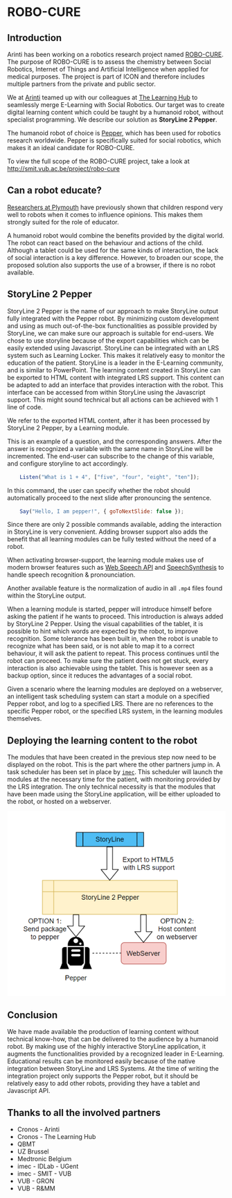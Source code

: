 # ROBO-CURE

## Introduction

Arinti has been working on a robotics research project named [ROBO-CURE](http://smit.vub.ac.be/project/robo-cure).
The purpose of ROBO-CURE is to assess the chemistry between Social Robotics, Internet of Things and Artificial Intelligence when applied for medical purposes. The project is part of ICON and therefore includes multiple partners from the private and public sector.

We at [Arinti](https://arinti.ai/) teamed up with our colleagues at [The Learning Hub](http://www.thelearninghub.be/) to seamlessly merge E-Learning with Social Robotics. Our target was to create digital learning content which could be taught by a humanoid robot, without specialist programming. We describe our solution as **StoryLine 2 Pepper**.

The humanoid robot of choice is [Pepper](https://www.softbankrobotics.com/emea/en/robots/pepper), which has been used for robotics research worldwide. Pepper is specifically suited for social robotics, which makes it an ideal candidate for ROBO-CURE.

To view the full scope of the ROBO-CURE project, take a look at http://smit.vub.ac.be/project/robo-cure

## Can a robot educate?

[Researchers at Plymouth](https://www.plymouth.ac.uk/news/robots-have-power-to-significantly-influence-childrens-opinions) have previously shown that children respond very well to robots when it comes to influence opinions. This makes them strongly suited for the role of educator.

A humanoid robot would combine the benefits provided by the digital world. The robot can react based on the behaviour and actions of the child. Although a tablet could be used for the same kinds of interaction, the lack of social interaction is a key difference. However, to broaden our scope, the proposed solution also supports the use of a browser, if there is no robot available.

## StoryLine 2 Pepper

StoryLine 2 Pepper is the name of our approach to make StoryLine output fully integrated with the Pepper robot.
By minimizing custom development and using as much out-of-the-box functionalities as possible provided by StoryLine, we can make sure our approach is suitable for end-users. We chose to use storyline because of the export capabilities which can be easily extended using Javascript. StoryLine can be integrated with an LRS system such as Learning Locker. This makes it relatively easy to monitor the education of the patient. StoryLine is a leader in the E-Learning community, and is similar to PowerPoint. The learning content created in StoryLine can be exported to HTML content with integrated LRS support. This content can be adapted to add an interface that provides interaction with the robot. This interface can be accessed from within StoryLine using the Javascript support. This might sound technical but all actions can be achieved with 1 line of code.

We refer to the exported HTML content, after it has been processed by StoryLine 2 Pepper, by a Learning module.

This is an example of a question, and the corresponding answers.
After the answer is recognized a variable with the same name in StoryLine will be incremented.
The end-user can subscribe to the change of this variable, and configure storyline to act accordingly.  

```Javascript
    Listen("What is 1 + 4", ["five", "four", "eight", "ten"]);
```

In this command, the user can specify whether the robot should automatically proceed to the next slide after pronouncing the sentence.

```Javascript
    Say("Hello, I am pepper!", { goToNextSlide: false });
```

Since there are only 2 possible commands available, adding the interaction in StoryLine is very convenient.
Adding browser support also adds the benefit that all learning modules can be fully tested without the need of a robot.

When activating browser-support, the learning module makes use of modern browser features such as [Web Speech API](https://developer.mozilla.org/en-US/docs/Web/API/Web_Speech_API) and [SpeechSynthesis](https://developer.mozilla.org/en-US/docs/Web/API/SpeechSynthesis) to handle speech recognition & pronounciation.

Another available feature is the normalization of audio in all  `.mp4` files found within the StoryLine output.

When a learning module is started, pepper will introduce himself before asking the patient if he wants to proceed. This introduction is always added by StoryLine 2 Pepper. Using the visual capabilities of the tablet, it is possible to hint which words are expected by the robot, to improve recognition. Some tolerance has been built in, when the robot is unable to recognize what has been said, or is not able to map it to a correct behaviour, it will ask the patient to repeat. This process continues until the robot can proceed. To make sure the patient does not get stuck, every interaction is also achievable using the tablet. This is however seen as a backup option, since it reduces the advantages of a social robot.

Given a scenario where the learning modules are deployed on a webserver, an intelligent task scheduling system can start a module on a specified Pepper robot, and log to a specified LRS. There are no references to the specific Pepper robot, or the specified LRS system, in the learning modules themselves.

## Deploying the learning content to the robot

The modules that have been created in the previous step now need to be displayed on the robot. This is the part where the other partners jump in. A task scheduler has been set in place by [`imec`](https://www.imec-int.com/nl/). This scheduler will launch the modules at the necessary time for the patient, with monitoring provided by the LRS integration. The only technical necessity is that the modules that have been made using the StoryLine application, will be either uploaded to the robot, or hosted on a webserver.

![StoryLine 2 Pepper Architecture](./architecture.PNG)

## Conclusion

We have made available the production of learning content without technical know-how, that can be delivered to the audience by a humanoid robot. By making use of the highly interactive StoryLine application, it augments the functionalities provided by a recognized leader in E-Learning. Educational results can be monitored easily because of the native integration between StoryLine and LRS Systems. At the time of writing the integration project only supports the Pepper robot, but it should be relatively easy to add other robots, providing they have a tablet and Javascript API.

## Thanks to all the involved partners

- Cronos - Arinti
- Cronos - The Learning Hub
- QBMT
- UZ Brussel
- Medtronic Belgium
- imec - IDLab - UGent
- imec - SMIT - VUB
- VUB - GRON
- VUB - R&MM

